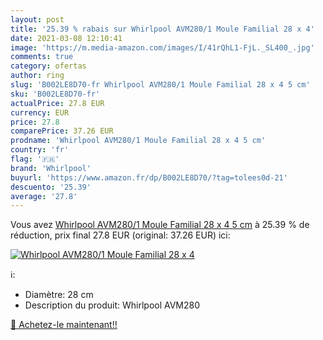 ```yaml
---
layout: post
title: '25.39 % rabais sur Whirlpool AVM280/1 Moule Familial 28 x 4'
date: 2021-03-08 12:10:41
image: 'https://m.media-amazon.com/images/I/41rQhL1-FjL._SL400_.jpg'
comments: true
category: ofertas
author: ring
slug: 'B002LE8D70-fr Whirlpool AVM280/1 Moule Familial 28 x 4 5 cm'
sku: 'B002LE8D70-fr'
actualPrice: 27.8 EUR
currency: EUR
price: 27.8
comparePrice: 37.26 EUR
prodname: 'Whirlpool AVM280/1 Moule Familial 28 x 4 5 cm'
country: 'fr'
flag: '🇫🇷'
brand: 'Whirlpool'
buyurl: 'https://www.amazon.fr/dp/B002LE8D70/?tag=tolees0d-21'
descuento: '25.39'
average: '27.8'
---
```


Vous avez [Whirlpool AVM280/1 Moule Familial 28 x 4 5 cm](https://www.amazon.fr/dp/B002LE8D70/?tag=tolees0d-21)  à  25.39 % de réduction, prix final  27.8 EUR (original: 37.26 EUR) ici:

[![Whirlpool AVM280/1 Moule Familial 28 x 4](https://m.media-amazon.com/images/I/41rQhL1-FjL._SL400_.jpg)](https://www.amazon.fr/dp/B002LE8D70/?tag=tolees0d-21)

ℹ️:

- Diamètre: 28 cm
- Description du produit: Whirlpool AVM280

[🛒 Achetez-le maintenant!!](https://www.amazon.fr/dp/B002LE8D70/?tag=tolees0d-21)
